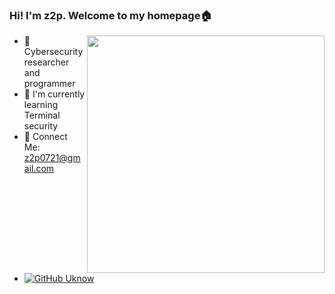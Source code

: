 <!--
**z2p/z2p** is a ✨ _special_ ✨ repository because its `README.md` (this file) appears on your GitHub profile.

Here are some ideas to get you started:

- 🔭 I’m currently working on ...
- 🌱 I’m currently learning ...
- 👯 I’m looking to collaborate on ...
- 🤔 I’m looking for help with ...
- 💬 Ask me about ...
- 📫 How to reach me: ...
- 😄 Pronouns: ...
- ⚡ Fun fact: ...
    -->

### Hi! I'm z2p. Welcome to my homepage🏠

<img align='right' src="https://github-readme-stats.vercel.app/api?username=z2p&show_icons=true&count_private=true&hide=prs" width="380">

*   🔭 Cybersecurity researcher and programmer
*   🌱 I'm currently learning Terminal security
*   💬 Connect Me: z2p0721@gmail.com
*   [![GitHub Uknow](https://img.shields.io/github/followers/z2p?label=follower%20github&style=flat-square)](https://github.com/z2p)

